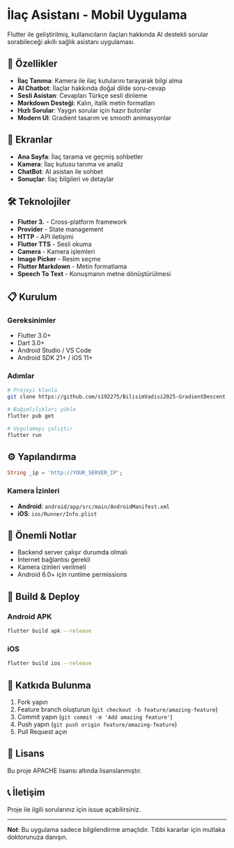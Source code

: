 # İlaç Asistanı - Mobil Uygulama

Flutter ile geliştirilmiş, kullanıcıların ilaçları hakkında AI destekli sorular sorabileceği akıllı sağlık asistanı uygulaması.

## 🚀 Özellikler

- **İlaç Tanıma**: Kamera ile ilaç kutularını tarayarak bilgi alma
- **AI Chatbot**: İlaçlar hakkında doğal dilde soru-cevap
- **Sesli Asistan**: Cevapları Türkçe sesli dinleme
- **Markdown Desteği**: Kalın, italik metin formatları
- **Hızlı Sorular**: Yaygın sorular için hazır butonlar
- **Modern UI**: Gradient tasarım ve smooth animasyonlar

## 📱 Ekranlar

- **Ana Sayfa**: İlaç tarama ve geçmiş sohbetler
- **Kamera**: İlaç kutusu tanıma ve analiz
- **ChatBot**: AI asistan ile sohbet
- **Sonuçlar**: İlaç bilgileri ve detaylar

## 🛠️ Teknolojiler

- **Flutter 3.** - Cross-platform framework
- **Provider** - State management
- **HTTP** - API iletişimi
- **Flutter TTS** - Sesli okuma
- **Camera** - Kamera işlemleri
- **Image Picker** - Resim seçme
- **Flutter Markdown** - Metin formatlama
- **Speech To Text** - Konuşmanın metne dönüştürülmesi

## 📋 Kurulum

### Gereksinimler
- Flutter 3.0+
- Dart 3.0+
- Android Studio / VS Code
- Android SDK 21+ / iOS 11+

### Adımlar
```bash
# Projeyi klonla
git clone https://github.com/s192275/BilisimVadisi2025-GradientDescent.git

# Bağımlılıkları yükle
flutter pub get

# Uygulamayı çalıştır
flutter run
```

## ⚙️ Yapılandırma

```dart
String _ip = 'http://YOUR_SERVER_IP';
```

### Kamera İzinleri
- **Android**: `android/app/src/main/AndroidManifest.xml`
- **iOS**: `ios/Runner/Info.plist`

## 📝 Önemli Notlar

- Backend server çalışır durumda olmalı
- İnternet bağlantısı gerekli
- Kamera izinleri verilmeli
- Android 6.0+ için runtime permissions

## 🚀 Build & Deploy

### Android APK
```bash
flutter build apk --release
```

### iOS
```bash
flutter build ios --release
```

## 🤝 Katkıda Bulunma

1. Fork yapın
2. Feature branch oluşturun (`git checkout -b feature/amazing-feature`)
3. Commit yapın (`git commit -m 'Add amazing feature'`)
4. Push yapın (`git push origin feature/amazing-feature`)
5. Pull Request açın

## 📄 Lisans

Bu proje APACHE lisansı altında lisanslanmıştır.

## 📞 İletişim

Proje ile ilgili sorularınız için issue açabilirsiniz.

---

**Not**: Bu uygulama sadece bilgilendirme amaçlıdır. Tıbbi kararlar için mutlaka doktorunuza danışın.
